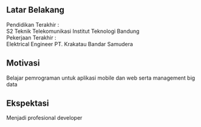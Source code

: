 [//]: # (Ceritakan sedikit tentang latar belakangmu seperti pendidikan terakhir atau pekerjaan sebelumnya)
## Latar Belakang
Pendidikan Terakhir : <br/>
S2 Teknik Telekomunikasi Institut Teknologi Bandung<br/>
Pekerjaan Terakhir :<br/>
Elektrical Engineer PT. Krakatau Bandar Samudera<br/>  

[//]: # (Motivasi apa yang mendorongmu untuk ikut program coding bootcamp di Hacktiv8?)
## Motivasi
Belajar pemrograman untuk aplikasi mobile dan web serta management big data<br/>

[//]: # (Beri tahu kami, apa yang ingin kamu dapatkan di Hacktiv8 dan apa yang ingin kamu capai setelah lulus dari sini?)
## Ekspektasi
Menjadi profesional developer<br/>

